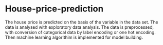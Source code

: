# House-price-prediction
The house price is predicted on the basis of the variable in the data set. 
The data is analysed with exploratory data analysis.
The data is preprocessed, with conversion of categorical data by  label encoding or one hot encoding.
Then machine learning algorithim is implemented for model building. 
